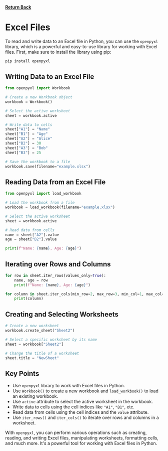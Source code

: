 #### [Return Back](../../python_for_testers.md)

# Excel Files

To read and write data to an Excel file in Python, you can use the `openpyxl` library, which is a powerful and easy-to-use library for working with Excel files. First, make sure to install the library using pip:

```bash
pip install openpyxl
```

## Writing Data to an Excel File

```python
from openpyxl import Workbook

# Create a new Workbook object
workbook = Workbook()

# Select the active worksheet
sheet = workbook.active

# Write data to cells
sheet["A1"] = "Name"
sheet["B1"] = "Age"
sheet["A2"] = "Alice"
sheet["B2"] = 30
sheet["A3"] = "Bob"
sheet["B3"] = 25

# Save the workbook to a file
workbook.save(filename="example.xlsx")
```

## Reading Data from an Excel File

```python
from openpyxl import load_workbook

# Load the workbook from a file
workbook = load_workbook(filename="example.xlsx")

# Select the active worksheet
sheet = workbook.active

# Read data from cells
name = sheet["A2"].value
age = sheet["B2"].value

print(f"Name: {name}, Age: {age}")
```

## Iterating over Rows and Columns

```python
for row in sheet.iter_rows(values_only=True):
    name, age = row
    print(f"Name: {name}, Age: {age}")

for column in sheet.iter_cols(min_row=2, max_row=3, min_col=1, max_col=2, values_only=True):
    print(column)
```

## Creating and Selecting Worksheets

```python
# Create a new worksheet
workbook.create_sheet("Sheet2")

# Select a specific worksheet by its name
sheet = workbook["Sheet2"]

# Change the title of a worksheet
sheet.title = "NewSheet"
```

## Key Points

- Use `openpyxl` library to work with Excel files in Python.
- Use `Workbook()` to create a new workbook and `load_workbook()` to load an existing workbook.
- Use `active` attribute to select the active worksheet in the workbook.
- Write data to cells using the cell indices like `"A1"`, `"B1"`, etc.
- Read data from cells using the cell indices and the `value` attribute.
- Use `iter_rows()` and `iter_cols()` to iterate over rows and columns in a worksheet.

With `openpyxl`, you can perform various operations such as creating, reading, and writing Excel files, manipulating worksheets, formatting cells, and much more. It's a powerful tool for working with Excel files in Python.
